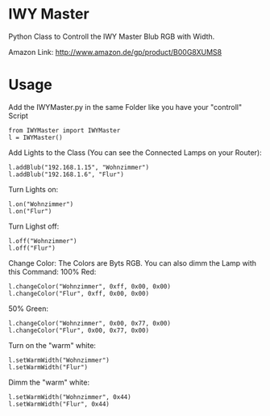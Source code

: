 # IWY Master
Python Class to Controll the IWY Master Blub RGB with Width.

Amazon Link: http://www.amazon.de/gp/product/B00G8XUMS8

# Usage
Add the IWYMaster.py in the same Folder like you have your "controll" Script
```
from IWYMaster import IWYMaster
l = IWYMaster()
```
Add Lights to the Class (You can see the Connected Lamps on your Router):
```
l.addBlub("192.168.1.15", "Wohnzimmer")
l.addBlub("192.168.1.6", "Flur")
```
Turn Lights on:
```
l.on("Wohnzimmer")
l.on("Flur")
```
Turn Lighst off:
```
l.off("Wohnzimmer")
l.off("Flur")
```
Change Color:
The Colors are Byts RGB. You can also dimm the Lamp with this Command:
100% Red:
```
l.changeColor("Wohnzimmer", 0xff, 0x00, 0x00)
l.changeColor("Flur", 0xff, 0x00, 0x00)
```
50% Green:
```
l.changeColor("Wohnzimmer", 0x00, 0x77, 0x00)
l.changeColor("Flur", 0x00, 0x77, 0x00)
```
Turn on the "warm" white:
```
l.setWarmWidth("Wohnzimmer")
l.setWarmWidth("Flur")
```

Dimm the "warm" white:
```
l.setWarmWidth("Wohnzimmer", 0x44)
l.setWarmWidth("Flur", 0x44)
```

